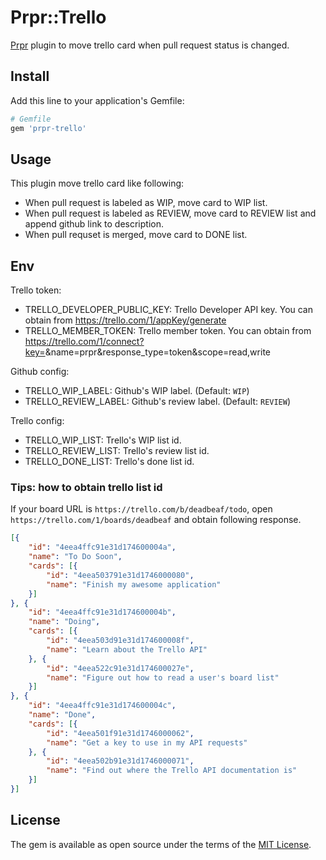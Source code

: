# Prpr::Trello

[Prpr](https://github.com/mzp/prpr) plugin to move trello card when pull request status is changed.

## Install

Add this line to your application's Gemfile:

```ruby
# Gemfile
gem 'prpr-trello'
```

## Usage
This plugin move trello card like following:

 * When pull request is labeled as WIP, move card to WIP list.
 * When pull request is labeled as REVIEW, move card to REVIEW list and append github link to description.
 * When pull requset is merged, move card to DONE list.

## Env

Trello token:

 * TRELLO_DEVELOPER_PUBLIC_KEY: Trello Developer API key. You can obtain from https://trello.com/1/appKey/generate
 * TRELLO_MEMBER_TOKEN: Trello member token. You can obtain from https://trello.com/1/connect?key=<your developer public key>&name=prpr&response_type=token&scope=read,write

Github config:

 * TRELLO_WIP_LABEL: Github's WIP label. (Default: `WIP`)
 * TRELLO_REVIEW_LABEL: Github's review label. (Default: `REVIEW`)

Trello config:

 * TRELLO_WIP_LIST: Trello's WIP list id.
 * TRELLO_REVIEW_LIST: Trello's review list id.
 * TRELLO_DONE_LIST: Trello's done list id.

### Tips: how to obtain trello list id
If your board URL is `https://trello.com/b/deadbeaf/todo`, open `https://trello.com/1/boards/deadbeaf` and obtain following response.

```json
[{
    "id": "4eea4ffc91e31d174600004a",
    "name": "To Do Soon",
    "cards": [{
        "id": "4eea503791e31d1746000080",
        "name": "Finish my awesome application"
    }]
}, {
    "id": "4eea4ffc91e31d174600004b",
    "name": "Doing",
    "cards": [{
        "id": "4eea503d91e31d174600008f",
        "name": "Learn about the Trello API"
    }, {
        "id": "4eea522c91e31d174600027e",
        "name": "Figure out how to read a user's board list"
    }]
}, {
    "id": "4eea4ffc91e31d174600004c",
    "name": "Done",
    "cards": [{
        "id": "4eea501f91e31d1746000062",
        "name": "Get a key to use in my API requests"
    }, {
        "id": "4eea502b91e31d1746000071",
        "name": "Find out where the Trello API documentation is"
    }]
}]
```

## License

The gem is available as open source under the terms of the [MIT License](http://opensource.org/licenses/MIT).

